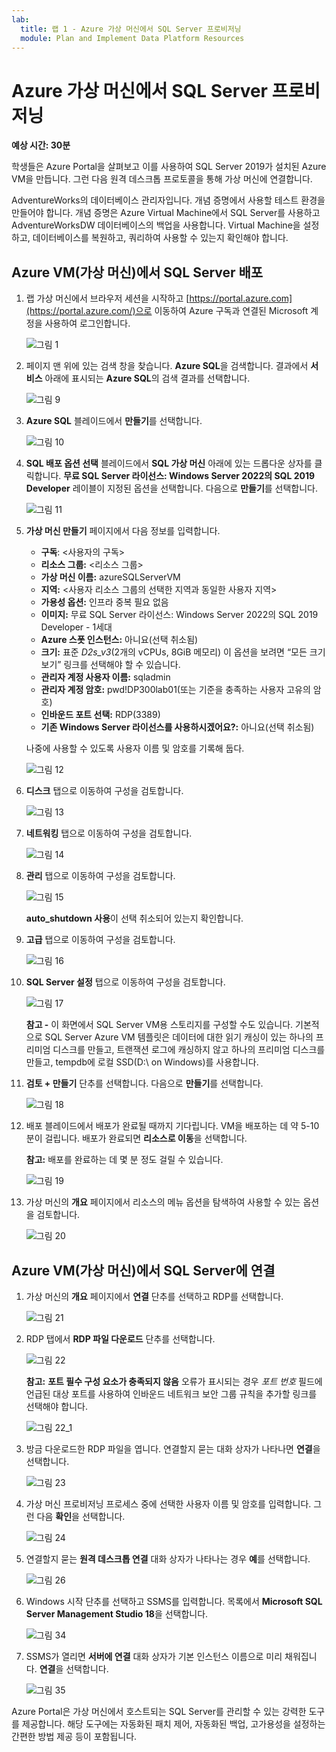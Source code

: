 ```yaml
---
lab:
  title: 랩 1 - Azure 가상 머신에서 SQL Server 프로비저닝
  module: Plan and Implement Data Platform Resources
---
```


# Azure 가상 머신에서 SQL Server 프로비저닝

**예상 시간: 30분**

학생들은 Azure Portal을 살펴보고 이를 사용하여 SQL Server 2019가 설치된 Azure VM을 만듭니다. 그런 다음 원격 데스크톱 프로토콜을 통해 가상 머신에 연결합니다.

AdventureWorks의 데이터베이스 관리자입니다. 개념 증명에서 사용할 테스트 환경을 만들어야 합니다. 개념 증명은 Azure Virtual Machine에서 SQL Server를 사용하고 AdventureWorksDW 데이터베이스의 백업을 사용합니다. Virtual Machine을 설정하고, 데이터베이스를 복원하고, 쿼리하여 사용할 수 있는지 확인해야 합니다.

## Azure VM(가상 머신)에서 SQL Server 배포

1. 랩 가상 머신에서 브라우저 세션을 시작하고 [https://portal.azure.com](https://portal.azure.com/)으로 이동하여 Azure 구독과 연결된 Microsoft 계정을 사용하여 로그인합니다.

    ![그림 1](../images/dp-300-module-01-lab-01.png)

1. 페이지 맨 위에 있는 검색 창을 찾습니다. **Azure SQL**을 검색합니다. 결과에서 **서비스** 아래에 표시되는 **Azure SQL**의 검색 결과를 선택합니다.

    ![그림 9](../images/dp-300-module-01-lab-09.png)

1. **Azure SQL** 블레이드에서 **만들기**를 선택합니다.

    ![그림 10](../images/dp-300-module-01-lab-10.png)

1. **SQL 배포 옵션 선택** 블레이드에서 **SQL 가상 머신** 아래에 있는 드롭다운 상자를 클릭합니다. **무료 SQL Server 라이선스: Windows Server 2022의 SQL 2019 Developer** 레이블이 지정된 옵션을 선택합니다. 다음으로 **만들기**를 선택합니다.

    ![그림 11](../images/dp-300-module-01-lab-11.png)

1. **가상 머신 만들기** 페이지에서 다음 정보를 입력합니다.

    - **구독**: &lt;사용자의 구독&gt;
    - **리소스 그룹:** &lt;리소스 그룹&gt;
    - **가상 머신 이름:**  azureSQLServerVM
    - **지역:** &lt;사용자 리소스 그룹의 선택한 지역과 동일한 사용자 지역&gt;
    - **가용성 옵션:** 인프라 중복 필요 없음
    - **이미지:** 무료 SQL Server 라이선스: Windows Server 2022의 SQL 2019 Developer - 1세대
    - **Azure 스폿 인스턴스:** 아니요(선택 취소됨)
    - **크기:** 표준 *D2s_v3*(2개의 vCPUs, 8GiB 메모리) 이 옵션을 보려면 “모든 크기 보기” 링크를 선택해야 할 수 있습니다.
    - **관리자 계정 사용자 이름:** sqladmin
    - **관리자 계정 암호:** pwd!DP300lab01(또는 기준을 충족하는 사용자 고유의 암호)
    - **인바운드 포트 선택:** RDP(3389)
    - **기존 Windows Server 라이선스를 사용하시겠어요?:** 아니요(선택 취소됨)

    나중에 사용할 수 있도록 사용자 이름 및 암호를 기록해 둡다.

    ![그림 12](../images/dp-300-module-01-lab-12.png)

1. **디스크** 탭으로 이동하여 구성을 검토합니다.

    ![그림 13](../images/dp-300-module-01-lab-13.png)

1. **네트워킹** 탭으로 이동하여 구성을 검토합니다.

    ![그림 14](../images/dp-300-module-01-lab-14.png)

1. **관리** 탭으로 이동하여 구성을 검토합니다.

    ![그림 15](../images/dp-300-module-01-lab-15.png)

    **auto_shutdown 사용**이 선택 취소되어 있는지 확인합니다.

1. **고급** 탭으로 이동하여 구성을 검토합니다.

    ![그림 16](../images/dp-300-module-01-lab-16.png)

1. **SQL Server 설정** 탭으로 이동하여 구성을 검토합니다.

    ![그림 17](../images/dp-300-module-01-lab-17.png)

    **참고 -** 이 화면에서 SQL Server VM용 스토리지를 구성할 수도 있습니다. 기본적으로 SQL Server Azure VM 템플릿은 데이터에 대한 읽기 캐싱이 있는 하나의 프리미엄 디스크를 만들고, 트랜잭션 로그에 캐싱하지 않고 하나의 프리미엄 디스크를 만들고, tempdb에 로컬 SSD(D:\ on Windows)를 사용합니다.

1. **검토 + 만들기** 단추를 선택합니다. 다음으로 **만들기**를 선택합니다.

    ![그림 18](../images/dp-300-module-01-lab-18.png)

1. 배포 블레이드에서 배포가 완료될 때까지 기다립니다. VM을 배포하는 데 약 5-10분이 걸립니다. 배포가 완료되면 **리소스로 이동**을 선택합니다.

    **참고:** 배포를 완료하는 데 몇 분 정도 걸릴 수 있습니다.

    ![그림 19](../images/dp-300-module-01-lab-19.png)

1. 가상 머신의 **개요** 페이지에서 리소스의 메뉴 옵션을 탐색하여 사용할 수 있는 옵션을 검토합니다.

    ![그림 20](../images/dp-300-module-01-lab-20.png)

## Azure VM(가상 머신)에서 SQL Server에 연결

1. 가상 머신의 **개요** 페이지에서 **연결** 단추를 선택하고 RDP를 선택합니다.

    ![그림 21](../images/dp-300-module-01-lab-21.png)

1. RDP 탭에서 **RDP 파일 다운로드** 단추를 선택합니다.

    ![그림 22](../images/dp-300-module-01-lab-22.png)

    **참고:** **포트 필수 구성 요소가 충족되지 않음** 오류가 표시되는 경우 *포트 번호* 필드에 언급된 대상 포트를 사용하여 인바운드 네트워크 보안 그룹 규칙을 추가할 링크를 선택해야 합니다.

    ![그림 22_1](../images/dp-300-module-01-lab-22_1.png)

1. 방금 다운로드한 RDP 파일을 엽니다. 연결할지 묻는 대화 상자가 나타나면 **연결**을 선택합니다.

    ![그림 23](../images/dp-300-module-01-lab-23.png)

1. 가상 머신 프로비저닝 프로세스 중에 선택한 사용자 이름 및 암호를 입력합니다. 그런 다음 **확인**을 선택합니다.

    ![그림 24](../images/dp-300-module-01-lab-24.png)

1. 연결할지 묻는 **원격 데스크톱 연결** 대화 상자가 나타나는 경우 **예**를 선택합니다.

    ![그림 26](../images/dp-300-module-01-lab-26.png)

1. Windows 시작 단추를 선택하고 SSMS를 입력합니다. 목록에서 **Microsoft SQL Server Management Studio 18**을 선택합니다.  

    ![그림 34](../images/dp-300-module-01-lab-34.png)

1. SSMS가 열리면 **서버에 연결** 대화 상자가 기본 인스턴스 이름으로 미리 채워집니다. **연결**을 선택합니다.

    ![그림 35](../images/dp-300-module-01-lab-35.png)

Azure Portal은 가상 머신에서 호스트되는 SQL Server를 관리할 수 있는 강력한 도구를 제공합니다. 해당 도구에는 자동화된 패치 제어, 자동화된 백업, 고가용성을 설정하는 간편한 방법 제공 등이 포함됩니다.
